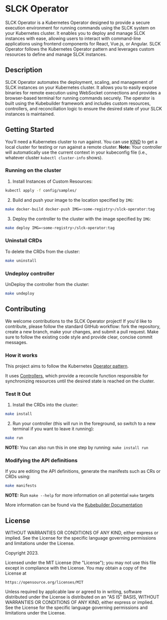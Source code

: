 # SLCK Operator

SLCK Operator is a Kubernetes Operator designed to provide a secure execution environment for running commands using the SLCK system on your Kubernetes cluster. It enables you to deploy and manage SLCK instances with ease, allowing users to interact with command-line applications using frontend components for React, Vue.js, or Angular. SLCK Operator follows the Kubernetes Operator pattern and leverages custom resources to define and manage SLCK instances.

## Description

SLCK Operator automates the deployment, scaling, and management of SLCK instances on your Kubernetes cluster. It allows you to easily expose binaries for remote execution using WebSocket connections and provides a browser-based terminal for running commands securely. The operator is built using the Kubebuilder framework and includes custom resources, controllers, and reconciliation logic to ensure the desired state of your SLCK instances is maintained.

## Getting Started

You’ll need a Kubernetes cluster to run against. You can use [KIND](https://sigs.k8s.io/kind) to get a local cluster for testing or run against a remote cluster. **Note:** Your controller will automatically use the current context in your kubeconfig file (i.e., whatever cluster `kubectl cluster-info` shows).

### Running on the cluster

1. Install Instances of Custom Resources:

```sh
kubectl apply -f config/samples/
```

2. Build and push your image to the location specified by `IMG`:

```sh
make docker-build docker-push IMG=<some-registry>/slck-operator:tag
```

3. Deploy the controller to the cluster with the image specified by `IMG`:

```sh
make deploy IMG=<some-registry>/slck-operator:tag
```

### Uninstall CRDs

To delete the CRDs from the cluster:

```sh
make uninstall
```

### Undeploy controller

UnDeploy the controller from the cluster:

```sh
make undeploy
```

## Contributing

We welcome contributions to the SLCK Operator project! If you'd like to contribute, please follow the standard GitHub workflow: fork the repository, create a new branch, make your changes, and submit a pull request. Make sure to follow the existing code style and provide clear, concise commit messages.

### How it works

This project aims to follow the Kubernetes [Operator pattern](https://kubernetes.io/docs/concepts/extend-kubernetes/operator/).

It uses [Controllers](https://kubernetes.io/docs/concepts/architecture/controller/),
which provide a reconcile function responsible for synchronizing resources until the desired state is reached on the cluster.

### Test It Out

1. Install the CRDs into the cluster:

```sh
make install
```

2. Run your controller (this will run in the foreground, so switch to a new terminal if you want to leave it running):

```sh
make run
```

**NOTE:** You can also run this in one step by running: `make install run`

### Modifying the API definitions

If you are editing the API definitions, generate the manifests such as CRs or CRDs using:

```sh
make manifests
```

**NOTE:** Run `make --help` for more information on all potential `make` targets

More information can be found via the [Kubebuilder Documentation](https://book.kubebuilder.io/introduction.html)

## License

WITHOUT WARRANTIES OR CONDITIONS OF ANY KIND, either express or implied.
See the License for the specific language governing permissions and
limitations under the License.

Copyright 2023.

Licensed under the MIT License (the "License");
you may not use this file except in compliance with the License.
You may obtain a copy of the License at

    https://opensource.org/licenses/MIT

Unless required by applicable law or agreed to in writing, software
distributed under the License is distributed on an "AS IS" BASIS,
WITHOUT WARRANTIES OR CONDITIONS OF ANY KIND, either express or implied.
See the License for the specific language governing permissions and
limitations under the License.